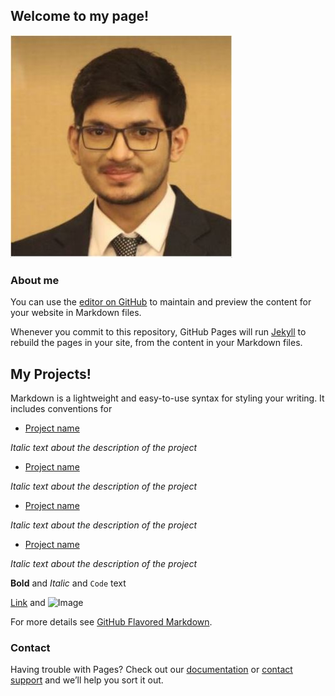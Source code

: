 ## Welcome to my page!

![Image](https://github.com/pranshudiwan/pranshudiwan.github.io/blob/master/tcs.JPG)

### About me

You can use the [editor on GitHub](https://github.com/pranshudiwan/pranshudiwan.github.io/edit/master/README.md) to maintain and preview the content for your website in Markdown files.

Whenever you commit to this repository, GitHub Pages will run [Jekyll](https://jekyllrb.com/) to rebuild the pages in your site, from the content in your Markdown files.

## My Projects!

Markdown is a lightweight and easy-to-use syntax for styling your writing. It includes conventions for

- [Project name](https://google.com)

 _Italic text about the description of the project_ 
 
 - [Project name](https://google.com)
 
 _Italic text about the description of the project_ 
 
 - [Project name](https://google.com)
 
 _Italic text about the description of the project_ 
 
 - [Project name](https://google.com)
 
 _Italic text about the description of the project_ 

**Bold** and _Italic_ and `Code` text

[Link](url) and ![Image](src)


For more details see [GitHub Flavored Markdown](https://guides.github.com/features/mastering-markdown/).

### Contact

Having trouble with Pages? Check out our [documentation](https://help.github.com/categories/github-pages-basics/) or [contact support](https://github.com/contact) and we’ll help you sort it out.
